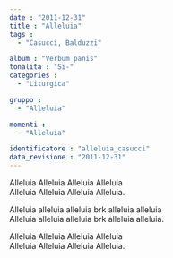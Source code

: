 ```yaml
---
date : "2011-12-31"
title : "Alleluia"
tags : 
  - "Casucci, Balduzzi"

album : "Verbum panis"
tonalita : "Si-"
categories : 
  - "Liturgica"

gruppo : 
  - "Alleluia"

momenti : 
  - "Alleluia"

identificatore : "alleluia_casucci"
data_revisione : "2011-12-31"
---
```

  
  
  
Alleluia Alleluia Alleluia Alleluia   
Alleluia Alleluia Alleluia   Alleluia.  
  
  
  
 Alleluia alleluia alleluia brk alleluia alleluia    
 Alleluia alleluia alleluia brk alleluia alleluia.      
  
  
  
Alleluia Alleluia Alleluia   Alleluia     
Alleluia Alleluia Alleluia   Alleluia.  
  
  
  
